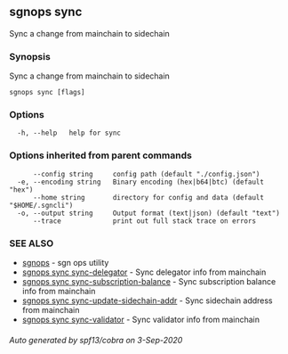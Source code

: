 ## sgnops sync

Sync a change from mainchain to sidechain

### Synopsis

Sync a change from mainchain to sidechain

```
sgnops sync [flags]
```

### Options

```
  -h, --help   help for sync
```

### Options inherited from parent commands

```
      --config string     config path (default "./config.json")
  -e, --encoding string   Binary encoding (hex|b64|btc) (default "hex")
      --home string       directory for config and data (default "$HOME/.sgncli")
  -o, --output string     Output format (text|json) (default "text")
      --trace             print out full stack trace on errors
```

### SEE ALSO

* [sgnops](sgnops.md)	 - sgn ops utility
* [sgnops sync sync-delegator](sgnops_sync_sync-delegator.md)	 - Sync delegator info from mainchain
* [sgnops sync sync-subscription-balance](sgnops_sync_sync-subscription-balance.md)	 - Sync subscription balance info from mainchain
* [sgnops sync sync-update-sidechain-addr](sgnops_sync_sync-update-sidechain-addr.md)	 - Sync sidechain address from mainchain
* [sgnops sync sync-validator](sgnops_sync_sync-validator.md)	 - Sync validator info from mainchain

###### Auto generated by spf13/cobra on 3-Sep-2020
